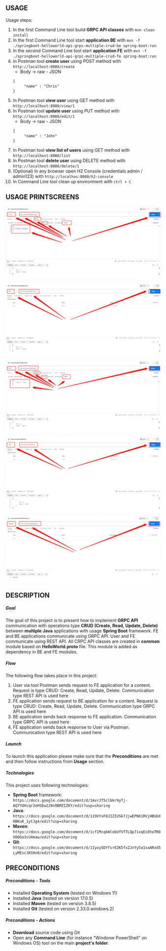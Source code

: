 USAGE
-----

Usage steps:
1. In the first Command Line tool build **GRPC API classes** with `mvn clean install`
1. In the first Command Line tool start **application BE** with `mvn -f ./springboot-helloworld-api-grpc-multiple-crud-be spring-boot:run`
1. In the second Command Line tool start **application FE** with `mvn -f ./springboot-helloworld-api-grpc-multiple-crud-fe spring-boot:run`
1. In Postman tool **create user** using POST method with `http://localhost:8080/create`
     * Body -> raw - JSON
     ```
     {
          "name" : "Chris"
     }
     ```
1. In Postman tool **view user** using GET method with `http://localhost:8080/view/1`
1. In Postman tool **update user** using PUT method with `http://localhost:8080/edit/1`
     * Body -> raw - JSON
     ```
     {
          "name" : "John"
     }
     ```
1. In Postman tool **view list of users** using GET method with `http://localhost:8080/list`
1. In Postman tool **delete user** using DELETE method with `http://localhost:8080/delete/1`
1. (Optional) In any browser open H2 Console (credentials admin / admin123) with `http://localhos:8080/h2-console`     
1. In Command Line tool clean up environment with `ctrl + C`


USAGE PRINTSCREENS
------------------

![My Image](images/image-01.png)

![My Image](images/image-02.png)

![My Image](images/image-03.png)

![My Image](images/image-04.png)

![My Image](images/image-05.png)


DESCRIPTION
-----------

##### Goal
The goal of this project is to present how to implement **GRPC API** communication with operations type **CRUD (Create, Read, Update, Delete)** between **multiple Java** applications with usage **Spring Boot** framework. FE and BE applications communicate using GRPC API. User and FE communicate using REST API. All CRPC API classes are created in **common** module based on **HelloWorld.proto** file. This module is added as dependency in BE and FE modules.

##### Flow
The following flow takes place in this project:
1. User via tool Postman sends request to FE application for a content. Request is type CRUD: Create, Read, Update, Delete. Communication type REST API is used here
1. FE application sends request to BE application for a content. Request is type CRUD: Create, Read, Update, Delete. Communication type GRPC API is used here
1. BE application sends back response to FE application. Communication type GRPC API is used here
1. FE application sends back response to User via Postman. Communication type REST API is used here

##### Launch
To launch this application please make sure that the **Preconditions** are met and then follow instructions from **Usage** section.

##### Technologies
This project uses following technologies:
* **Spring Boot** framework: `https://docs.google.com/document/d/1mvrJT5clbkr9yTj-AQ7YOXcqr2eHSEw2J8n9BMZIZKY/edit?usp=sharing`
* **Java**: `https://docs.google.com/document/d/119VYxF8JIZIUSk7JjwEPNX1RVjHBGbXHBKuK_1ytJg4/edit?usp=sharing`
* **Maven**: `https://docs.google.com/document/d/1cfIMcqkWlobUfVfTLQp7ixqEcOtoTR8X6OGo3cU4maw/edit?usp=sharing`
* **Git**: `https://docs.google.com/document/d/1Iyxy5DYfsrEZK5fxZJnYy5a1saARxd5LyMEscJKSHn0/edit?usp=sharing`


PRECONDITIONS
-------------

##### Preconditions - Tools
* Installed **Operating System** (tested on Windows 11)
* Installed **Java** (tested on version 17.0.5)
* Installed **Maven** (tested on version 3.8.5)
* Installed **Git** (tested on version 2.33.0.windows.2)

##### Preconditions - Actions
* **Download** source code using Git 
* Open any **Command Line** (for instance "Windonw PowerShell" on Windows OS) tool on the main **project's folder**.